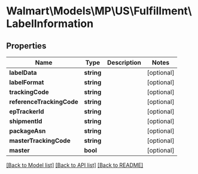 # Walmart\Models\MP\US\Fulfillment\LabelInformation

## Properties

Name | Type | Description | Notes
------------ | ------------- | ------------- | -------------
**labelData** | **string** |  | [optional]
**labelFormat** | **string** |  | [optional]
**trackingCode** | **string** |  | [optional]
**referenceTrackingCode** | **string** |  | [optional]
**epTrackerId** | **string** |  | [optional]
**shipmentId** | **string** |  | [optional]
**packageAsn** | **string** |  | [optional]
**masterTrackingCode** | **string** |  | [optional]
**master** | **bool** |  | [optional]


[[Back to Model list]](./) [[Back to API list]](../../../../../README.md#supported-apis) [[Back to README]](../../../../../README.md)
